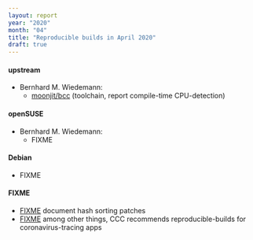```yaml
---
layout: report
year: "2020"
month: "04"
title: "Reproducible builds in April 2020"
draft: true
---
```


#### upstream

* Bernhard M. Wiedemann:
    * [moonjit/bcc](https://github.com/moonjit/moonjit/issues/110) (toolchain, report compile-time CPU-detection)

#### openSUSE

* Bernhard M. Wiedemann:
    * FIXME

#### Debian

* FIXME


#### FIXME

* [FIXME](https://github.com/bmwiedemann/theunreproduciblepackage/commit/53d4263b461b7b7f1239e34536eaf77e5c61b174) document hash sorting patches
* [FIXME](https://www.ccc.de/en/updates/2020/contact-tracing-requirements) among other things, CCC recommends reproducible-builds for coronavirus-tracing apps


